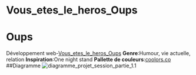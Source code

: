 # Vous_etes_le_heros_Oups
# Oups
Développement web-[Vous_etes_le_heros_Oups](projet_vous_etes_le_heros/site_interactif.html)
**Genre**:Humour, vie actuelle, relation
**Inspiration**:One night stand
**Pallette de couleurs**:[coolors.co](https://coolors.co/ffffff-ffe8d1-568ea5-68c3d4-826251)
##Diagramme
![diagramme_projet_session_partie_1.1](projet_vous_etes_le_heros/assets/img/diagramme_projet_session_partie_1.1.jpg)
